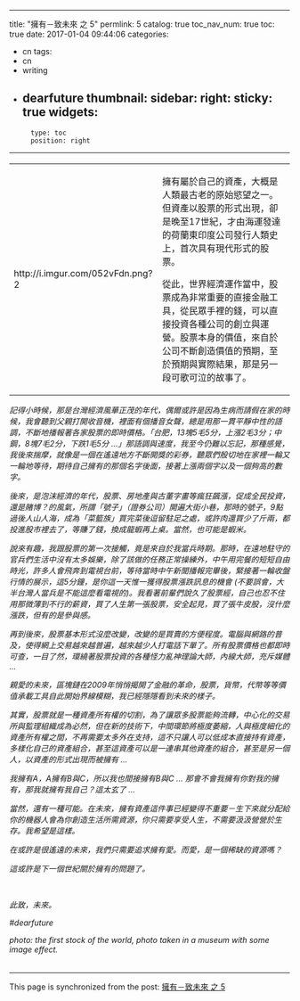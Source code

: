 
---
title: "擁有－致未來 之 5"
permlink: 5
catalog: true
toc_nav_num: true
toc: true
date: 2017-01-04 09:44:06
categories:
- cn
tags:
- cn
- writing
- dearfuture
thumbnail: 
sidebar:
    right:
        sticky: true
widgets:
    -
        type: toc
        position: right
---


<html><h6>
<table><tr>
<td><p>http://i.imgur.com/052vFdn.png?2</p></td>
<td><p>擁有屬於自己的資產，大概是人類最古老的原始慾望之一。但資產以股票的形式出現，卻是晚至17世紀，才由海運發達的荷蘭東印度公司發行人類史上，首次具有現代形式的股票。</p>
<p>從此，世界經濟運作當中，股票成為非常重要的直接金融工具，從民眾手裡的錢，可以直接投資各種公司的創立與運營。股票本身的價值，來自於公司不斷創造價值的預期，至於預期與實際結果，那是另一段可歌可泣的故事了。</p></td></tr></table>
<p>記得小時候，那是台灣經濟風華正茂的年代，偶爾或許是因為生病而請假在家的時候，我會聽到父親打開收音機，裡面有個播音女聲，總是用那一貫平靜中性的語調，不斷地播報著各家股票的即時價格。「台肥，13塊5毛5分，上漲2毛3分；中鋼，8塊7毛2分，下跌1毛5分 ...」那語調與速度，我至今仍難以忘記，那種感覺，我後來揣摩，就像是一個在遙遠地方不斷開獎的彩券，聽眾們殷切地在家裡一輪又一輪地等待，期待自己擁有的那個名字後面，接著上漲兩個字以及一個夠高的數字。</p>
<p>後來，是泡沫經濟的年代，股票、房地產與古董字畫等瘋狂飆漲，促成全民投資，還是賭博？的風氣，所謂「號子」（證券公司）開遍大街小巷，那時的號子，9點過後人山人海，成為「菜籃族」買完菜後逗留駐足之處，或許肉還買少了斤兩，都投進股市裡去了，等賺了錢，換成龍蝦再上桌。當然，也可能是蝦米。</p>
<p>說來有趣，我跟股票的第一次接觸，竟是來自於我當兵時期。那時，在遠地駐守的官兵們生活中沒有太多娛樂，除了該做的任務正常操練外，中午用完餐的短短自由時光，許多人會飛奔到電視台前，等待當時中午新聞播報完畢後，緊接著一輪收盤行情的展示，這5分鐘，是你這一天惟一獲得股票漲跌訊息的機會 (不要誤會，大半台灣人當兵是不能這麼看電視的)。我看著前輩們說久了股票經，自己也忍不住用那微薄到不行的薪資，買了人生第一張股票，安全起見，買了張牛皮股，沒什麼漲跌，但有的是參與感。</p>
<p>再到後來，股票基本形式沒麼改變，改變的是買賣的方便程度。電腦與網路的普及，使得網上交易越來越普遍，越來越少人打電話下單了。所有股票價格也都即時可查，一目了然，環繞著股票投資的各種怪力亂神理論大師，內線大師，充斥媒體 ...</p>
<p>親愛的未來，區塊鏈在2009年悄悄揭開了金融的革命，股票，貨幣，代幣等等價值承載工具自此開始界線模糊，我已經隱隱看到未來的樣子。</p>
<p>其實，股票就是一種資產所有權的切割，為了讓眾多股票能夠流轉，中心化的交易所與監理組織成為必然，但在新的技術下，中間環節將極度萎縮，人與極度細化的資產所有權之間，不再需要太多外在支持，這不只讓人可以低成本直接持有資產，多樣化自己的資產組合，甚至這資產可以是一連串其他資產的組合，甚至是另一個人，以資產的形式出現而被擁有 ...</p>
<p>我擁有A，A擁有B與C，所以我也間接擁有B與C ... 那會不會我擁有你對我的擁有，那我就擁有我自己？這太玄了 ...</p>
<p>當然，還有一種可能。在未來，擁有資產這件事已經變得不重要－生下來就分配給你的機器人會為你創造生活所需資源，你只需要享受人生，不需要汲汲營營於生存。我希望是這樣。</p>
<p>在或許是很遙遠的未來，我們只需要追求擁有愛。而愛，是一個稀缺的資源嗎？</p>
<p>這或許是下一個世紀關於擁有的問題了。</p>
<p>&nbsp;</p>
<p>此致，未來。</p>
<p>#dearfuture</p>
<p>photo:&nbsp;the first stock of the world, photo taken in a museum with some image effect.</p>
</h6></html>

- - -

This page is synchronized from the post: [擁有－致未來 之 5](https://steemit.com/@deanliu/5)
